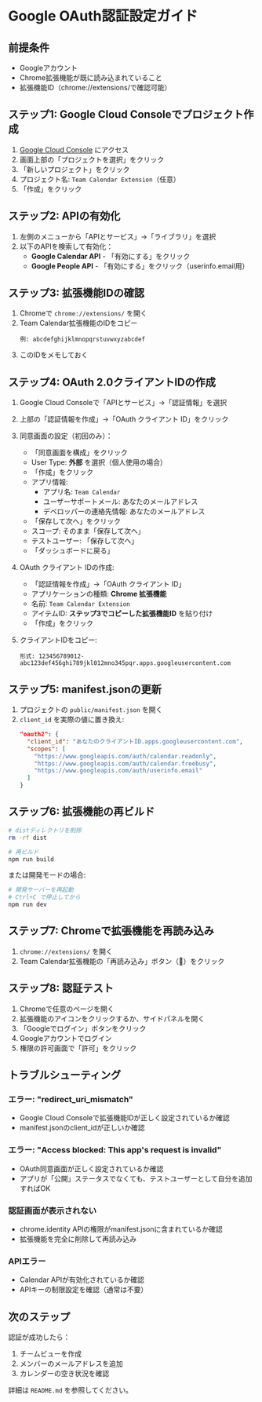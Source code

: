 # Google OAuth認証設定ガイド

## 前提条件
- Googleアカウント
- Chrome拡張機能が既に読み込まれていること
- 拡張機能ID（chrome://extensions/で確認可能）

## ステップ1: Google Cloud Consoleでプロジェクト作成

1. [Google Cloud Console](https://console.cloud.google.com/) にアクセス
2. 画面上部の「プロジェクトを選択」をクリック
3. 「新しいプロジェクト」をクリック
4. プロジェクト名: `Team Calendar Extension`（任意）
5. 「作成」をクリック

## ステップ2: APIの有効化

1. 左側のメニューから「APIとサービス」→「ライブラリ」を選択
2. 以下のAPIを検索して有効化：
   - **Google Calendar API** - 「有効にする」をクリック
   - **Google People API** - 「有効にする」をクリック（userinfo.email用）

## ステップ3: 拡張機能IDの確認

1. Chromeで `chrome://extensions/` を開く
2. Team Calendar拡張機能のIDをコピー
   ```
   例: abcdefghijklmnopqrstuvwxyzabcdef
   ```
3. このIDをメモしておく

## ステップ4: OAuth 2.0クライアントIDの作成

1. Google Cloud Consoleで「APIとサービス」→「認証情報」を選択
2. 上部の「認証情報を作成」→「OAuth クライアント ID」をクリック
3. 同意画面の設定（初回のみ）：
   - 「同意画面を構成」をクリック
   - User Type: **外部** を選択（個人使用の場合）
   - 「作成」をクリック
   - アプリ情報:
     - アプリ名: `Team Calendar`
     - ユーザーサポートメール: あなたのメールアドレス
     - デベロッパーの連絡先情報: あなたのメールアドレス
   - 「保存して次へ」をクリック
   - スコープ: そのまま「保存して次へ」
   - テストユーザー: 「保存して次へ」
   - 「ダッシュボードに戻る」

4. OAuth クライアント IDの作成:
   - 「認証情報を作成」→「OAuth クライアント ID」
   - アプリケーションの種類: **Chrome 拡張機能**
   - 名前: `Team Calendar Extension`
   - アイテムID: **ステップ3でコピーした拡張機能ID** を貼り付け
   - 「作成」をクリック

5. クライアントIDをコピー:
   ```
   形式: 123456789012-abc123def456ghi789jkl012mno345pqr.apps.googleusercontent.com
   ```

## ステップ5: manifest.jsonの更新

1. プロジェクトの `public/manifest.json` を開く
2. `client_id` を実際の値に置き換え:
   ```json
   "oauth2": {
     "client_id": "あなたのクライアントID.apps.googleusercontent.com",
     "scopes": [
       "https://www.googleapis.com/auth/calendar.readonly",
       "https://www.googleapis.com/auth/calendar.freebusy",
       "https://www.googleapis.com/auth/userinfo.email"
     ]
   }
   ```

## ステップ6: 拡張機能の再ビルド

```bash
# distディレクトリを削除
rm -rf dist

# 再ビルド
npm run build
```

または開発モードの場合:
```bash
# 開発サーバーを再起動
# Ctrl+C で停止してから
npm run dev
```

## ステップ7: Chromeで拡張機能を再読み込み

1. `chrome://extensions/` を開く
2. Team Calendar拡張機能の「再読み込み」ボタン（🔄）をクリック

## ステップ8: 認証テスト

1. Chromeで任意のページを開く
2. 拡張機能のアイコンをクリックするか、サイドパネルを開く
3. 「Googleでログイン」ボタンをクリック
4. Googleアカウントでログイン
5. 権限の許可画面で「許可」をクリック

## トラブルシューティング

### エラー: "redirect_uri_mismatch"
- Google Cloud Consoleで拡張機能IDが正しく設定されているか確認
- manifest.jsonのclient_idが正しいか確認

### エラー: "Access blocked: This app's request is invalid"
- OAuth同意画面が正しく設定されているか確認
- アプリが「公開」ステータスでなくても、テストユーザーとして自分を追加すればOK

### 認証画面が表示されない
- chrome.identity APIの権限がmanifest.jsonに含まれているか確認
- 拡張機能を完全に削除して再読み込み

### APIエラー
- Calendar APIが有効化されているか確認
- APIキーの制限設定を確認（通常は不要）

## 次のステップ

認証が成功したら：
1. チームビューを作成
2. メンバーのメールアドレスを追加
3. カレンダーの空き状況を確認

詳細は `README.md` を参照してください。

